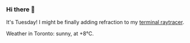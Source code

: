 ### Hi there :wave:

It's Tuesday! I might be finally adding refraction to my [terminal raytracer](https://github.com/bewuethr/bash-raytracer).

Weather in Toronto: sunny, at +8°C.
